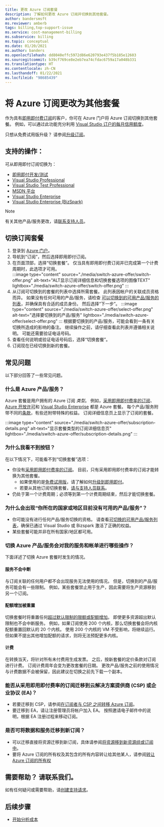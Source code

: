 ```yaml
---
title: 更改 Azure 订阅套餐
description: 了解如何更改 Azure 订阅并切换到其他套餐。
author: bandersmsft
ms.reviewer: amberb
tags: billing,top-support-issue
ms.service: cost-management-billing
ms.subservice: billing
ms.topic: conceptual
ms.date: 01/20/2021
ms.author: banders
ms.openlocfilehash: dd8040effc5972d86e620793e437f5b185e12603
ms.sourcegitcommit: b39cf769ce8e2eb7ea74cfdac6759a17a048b331
ms.translationtype: HT
ms.contentlocale: zh-CN
ms.lasthandoff: 01/22/2021
ms.locfileid: "98685439"
---
```

# <a name="change-your-azure-subscription-to-a-different-offer"></a>将 Azure 订阅更改为其他套餐

作为具有[即用即付费订阅](https://azure.microsoft.com/offers/ms-azr-0003p/)的客户，你可在 Azure 门户将 Azure 订阅切换到其他套餐。 例如，可以通过此功能充分利用 [Visual Studio 订户的每月信用额度](https://azure.microsoft.com/pricing/member-offers/msdn-benefits-details/)。

只想从免费试用版升级？ 请参阅[升级订阅](upgrade-azure-subscription.md)。

## <a name="whats-supported"></a>支持的操作：

可从即用即付订阅切换为：

- [即用即付开发/测试](https://azure.microsoft.com/offers/ms-azr-0023p/)
- [Visual Studio Professional](https://azure.microsoft.com/offers/ms-azr-0059p/)
- [Visual Studio Test Professional](https://azure.microsoft.com/offers/ms-azr-0060p/)
- [MSDN 平台](https://azure.microsoft.com/offers/ms-azr-0062p/)
- [Visual Studio Enterprise](https://azure.microsoft.com/offers/ms-azr-0063p/)
- [Visual Studio Enterprise (BizSpark)](https://azure.microsoft.com/offers/ms-azr-0064p/)

> [!NOTE]
> 有关其他产品/服务更改，请[联系支持人员](https://portal.azure.com/?#blade/Microsoft_Azure_Support/HelpAndSupportBlade)。

## <a name="switch-subscription-offer"></a>切换订阅套餐

1. 登录到 [Azure 门户](https://portal.azure.com)。
1. 导航到“订阅”，然后选择即用即付订阅。
1. 在页面顶部，选择“切换套餐”。 仅当具有即用即付费订阅并已完成第一个计费周期时，此选项才可用。  
    :::image type="content" source="./media/switch-azure-offer/switch-offer.png" alt-text="ALT显示订阅详细信息和切换套餐选项的图像TEXT" lightbox="./media/switch-azure-offer/switch-offer.png" :::
1. 从订阅可切换到的套餐的列表中选择所需套餐。 此列表因帐户的关联成员资格而异。 如果没有任何可用的产品/服务，请检查 [可以切换到的可用产品/服务的列表](#whats-supported)，并确保具有合适的成员身份。 然后选择“下一步”。
    :::image type="content" source="./media/switch-azure-offer/select-offer.png" alt-text="选择要切换到的产品/服务" lightbox="./media/switch-azure-offer/select-offer.png" :::
    根据要切换到的产品/服务，可能会看到一条有关切换所造成的影响的备注。 继续操作之前，请仔细查看此列表并遵循相关说明。 可能还需要验证电话号码。
1. 查看任何说明或验证电话号码后，选择“切换套餐”。
1. 订阅现在已经切换到新的套餐。

## <a name="frequently-asked-questions"></a>常见问题
以下部分回答了一些常见问题。

### <a name="what-is-an-azure-offer"></a>什么是 Azure 产品/服务？

Azure 套餐是用户拥有的 Azure 订阅 *类型*。 例如，[采用即用即付费率的订阅](https://azure.microsoft.com/offers/ms-azr-0003p/)、[Azure 开放许可](https://azure.microsoft.com/offers/ms-azr-0111p/)和 [Visual Studio Enterprise](https://azure.microsoft.com/offers/ms-azr-0063p/) 都是 Azure 套餐。 每个产品/服务附带不同的[条款](https://azure.microsoft.com/support/legal/offer-details/)，有些还附带特殊的权益。 订阅详细信息页上显示了订阅的套餐。

:::image type="content" source="./media/switch-azure-offer/subscription-details.png" alt-text="显示套餐类型的订阅详细信息页" lightbox="./media/switch-azure-offer/subscription-details.png" :::

### <a name="why-dont-i-see-the-button"></a>为什么我看不到按钮？

在以下情况下，可能看不到“切换套餐”选项：

* 你没有[采用即用即付费率的订阅](https://azure.microsoft.com/offers/ms-azr-0003p/)。 目前，只有采用即用即付费率的订阅才能转换为其他套餐。
  * 如果使用的是[免费试用版](https://azure.microsoft.com/free/)，请了解如何[升级到即用即付](upgrade-azure-subscription.md)。
  * 若要从其他订阅切换套餐，[请与支持人员联系](https://portal.azure.com/?#blade/Microsoft_Azure_Support/HelpAndSupportBlade)。
* 仍处于第一个计费周期；必须等到第一个计费周期结束，然后才能切换套餐。

### <a name="why-do-i-see-there-are-no-offers-available-in-your-region-or-country-at-this-time"></a>为什么会出现“你所在的国家或地区目前没有可用的产品/服务”？

* 你可能没有进行任何产品/服务切换的资格。 请查看[可切换的可用产品/服务列表](#whats-supported)，确保已通过 Visual Studio 或 Bizspark 激活了正确的权益。
* 某些套餐可能并非在所有国家/地区都可用。

### <a name="what-does-switching-azure-offers-do-to-my-service-and-billing"></a>切换 Azure 产品/服务会对我的服务和帐单进行哪些操作？

下面详述了切换 Azure 套餐时发生的情况。

#### <a name="no-service-downtime"></a>服务不会中断

与订阅关联的任何用户都不会出现服务无法使用的情况。 但是，切换到的产品/服务可能会有一些限制。 例如，某些套餐禁止用于生产，因此需要将生产资源移到另一个订阅。

#### <a name="quota-increases-are-reset"></a>配额增加被重置

切换套餐时将重置任何[超过默认限制的限额或配额增加](../../azure-portal/supportability/resource-manager-core-quotas-request.md)。 即使更多资源超出默认限制也不会中断服务。 例如，如果订阅使用 200 个内核，那么切换套餐会将内核配额重置回默认的 20 个内核。 使用 200 个内核的 VM 不受影响，将继续运行。 但如果不提出其他增加配额的请求，则将无法预配更多内核。

#### <a name="billing"></a>计费

在转换当天，将针对所有未付费用生成发票。 之后，按新套餐的定价条款对订阅进行计费。 订阅计费周年会变为更改套餐的日期。 更改产品/服务之前的使用情况与计费数据不会被保留，因此建议在切换之前先下载一个副本。

### <a name="can-i-migrate-from-a-subscription-with-pay-as-you-go-rates-to-cloud-solution-provider-csp-or-enterprise-agreement-ea"></a>能否从采用即用即付费率的订阅迁移到云解决方案提供商 (CSP) 或企业协议 (EA)？

* 若要迁移到 CSP，请参阅[在订阅者与 CSP 之间转移 Azure 订阅](transfer-subscriptions-subscribers-csp.md)。
* 要迁移到 EA，请让注册管理员将帐户加入 EA。 按照邀请电子邮件中的说明，根据 EA 注册过程来移动订阅。

### <a name="can-i-migrate-data-and-services-to-a-new-subscription"></a>是否可将数据和服务迁移到新订阅？

* 可以迁移直接将资源迁移到新订阅，具体请参阅[将资源移到新资源组或订阅中](../../azure-resource-manager/management/move-resource-group-and-subscription.md)。
* 要将 Azure 订阅的所有权及其包含的所有内容转让给其他某人，请参阅[转让 Azure 订阅的所有权](billing-subscription-transfer.md)

## <a name="need-help-contact-us"></a>需要帮助？ 请联系我们。

如有任何疑问或需要帮助，请[创建支持请求](https://go.microsoft.com/fwlink/?linkid=2083458)。

## <a name="next-steps"></a>后续步骤
- [开始分析成本](../costs/quick-acm-cost-analysis.md)
